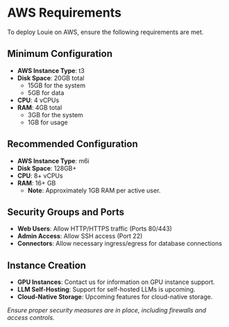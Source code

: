 # AWS Requirements

To deploy Louie on AWS, ensure the following requirements are met.

## Minimum Configuration

- **AWS Instance Type**: t3
- **Disk Space**: 20GB total
  - 15GB for the system
  - 5GB for data
- **CPU**: 4 vCPUs
- **RAM**: 4GB total
  - 3GB for the system
  - 1GB for usage

## Recommended Configuration

- **AWS Instance Type**: m6i
- **Disk Space**: 128GB+
- **CPU**: 8+ vCPUs
- **RAM**: 16+ GB
  - **Note**: Approximately 1GB RAM per active user.

## Security Groups and Ports

- **Web Users**: Allow HTTP/HTTPS traffic (Ports 80/443)
- **Admin Access**: Allow SSH access (Port 22)
- **Connectors**: Allow necessary ingress/egress for database connections

## Instance Creation

- **GPU Instances**: Contact us for information on GPU instance support.
- **LLM Self-Hosting**: Support for self-hosted LLMs is upcoming.
- **Cloud-Native Storage**: Upcoming features for cloud-native storage.

*Ensure proper security measures are in place, including firewalls and access controls.*